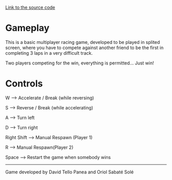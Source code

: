 [Link to the source code](https://github.com/DavidTello1/Fisica-II)

Gameplay
========

This is a basic multiplayer racing game, developed to be played in splited screen,
where you have to compete against another friend to be the first in completing 3
laps in a very difficult track.

Two players competing for the win, everything is 
permitted... Just win!


Controls
========

W --> Accelerate / Break (while reversing)

S --> Reverse / Break (while accelerating)

A --> Turn left

D --> Turn right

Right Shift --> Manual Respawn (Player 1)

R --> Manual Respawn(Player 2)

Space --> Restart the game when somebody wins

***

Game developed by David Tello Panea and Oriol Sabaté Solé
